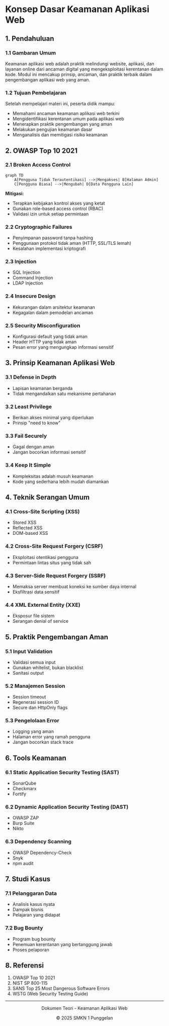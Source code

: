 # Konsep Dasar Keamanan Aplikasi Web

## 1. Pendahuluan

### 1.1 Gambaran Umum
Keamanan aplikasi web adalah praktik melindungi website, aplikasi, dan layanan online dari ancaman digital yang mengeksploitasi kerentanan dalam kode. Modul ini mencakup prinsip, ancaman, dan praktik terbaik dalam pengembangan aplikasi web yang aman.

### 1.2 Tujuan Pembelajaran
Setelah mempelajari materi ini, peserta didik mampu:
- Memahami ancaman keamanan aplikasi web terkini
- Mengidentifikasi kerentanan umum pada aplikasi web
- Menerapkan praktik pengembangan yang aman
- Melakukan pengujian keamanan dasar
- Menganalisis dan memitigasi risiko keamanan

## 2. OWASP Top 10 2021

### 2.1 Broken Access Control
```mermaid
graph TD
    A[Pengguna Tidak Terautentikasi] -->|Mengakses| B[Halaman Admin]
    C[Pengguna Biasa] -->|Mengubah| D[Data Pengguna Lain]
```
**Mitigasi:**
- Terapkan kebijakan kontrol akses yang ketat
- Gunakan role-based access control (RBAC)
- Validasi izin untuk setiap permintaan

### 2.2 Cryptographic Failures
- Penyimpanan password tanpa hashing
- Penggunaan protokol tidak aman (HTTP, SSL/TLS lemah)
- Kesalahan implementasi kriptografi

### 2.3 Injection
- SQL Injection
- Command Injection
- LDAP Injection

### 2.4 Insecure Design
- Kekurangan dalam arsitektur keamanan
- Kegagalan dalam pemodelan ancaman

### 2.5 Security Misconfiguration
- Konfigurasi default yang tidak aman
- Header HTTP yang tidak aman
- Pesan error yang mengungkap informasi sensitif

## 3. Prinsip Keamanan Aplikasi Web

### 3.1 Defense in Depth
- Lapisan keamanan berganda
- Tidak mengandalkan satu mekanisme pertahanan

### 3.2 Least Privilege
- Berikan akses minimal yang diperlukan
- Prinsip "need to know"

### 3.3 Fail Securely
- Gagal dengan aman
- Jangan bocorkan informasi sensitif

### 3.4 Keep It Simple
- Kompleksitas adalah musuh keamanan
- Kode yang sederhana lebih mudah diamankan

## 4. Teknik Serangan Umum

### 4.1 Cross-Site Scripting (XSS)
- Stored XSS
- Reflected XSS
- DOM-based XSS

### 4.2 Cross-Site Request Forgery (CSRF)
- Eksploitasi otentikasi pengguna
- Permintaan lintas situs yang tidak sah

### 4.3 Server-Side Request Forgery (SSRF)
- Memaksa server membuat koneksi ke sumber daya internal
- Eksfiltrasi data sensitif

### 4.4 XML External Entity (XXE)
- Eksposur file sistem
- Serangan denial of service

## 5. Praktik Pengembangan Aman

### 5.1 Input Validation
- Validasi semua input
- Gunakan whitelist, bukan blacklist
- Sanitasi output

### 5.2 Manajemen Session
- Session timeout
- Regenerasi session ID
- Secure dan HttpOnly flags

### 5.3 Pengelolaan Error
- Logging yang aman
- Halaman error yang ramah pengguna
- Jangan bocorkan stack trace

## 6. Tools Keamanan

### 6.1 Static Application Security Testing (SAST)
- SonarQube
- Checkmarx
- Fortify

### 6.2 Dynamic Application Security Testing (DAST)
- OWASP ZAP
- Burp Suite
- Nikto

### 6.3 Dependency Scanning
- OWASP Dependency-Check
- Snyk
- npm audit

## 7. Studi Kasus

### 7.1 Pelanggaran Data
- Analisis kasus nyata
- Dampak bisnis
- Pelajaran yang didapat

### 7.2 Bug Bounty
- Program bug bounty
- Penemuan kerentanan yang bertanggung jawab
- Proses pelaporan

## 8. Referensi
1. OWASP Top 10 2021
2. NIST SP 800-115
3. SANS Top 25 Most Dangerous Software Errors
4. WSTG (Web Security Testing Guide)

---
<div align="center">
  <p>Dokumen Teori - Keamanan Aplikasi Web</p>
  <p>© 2025 SMKN 1 Punggelan</p>
</div>

